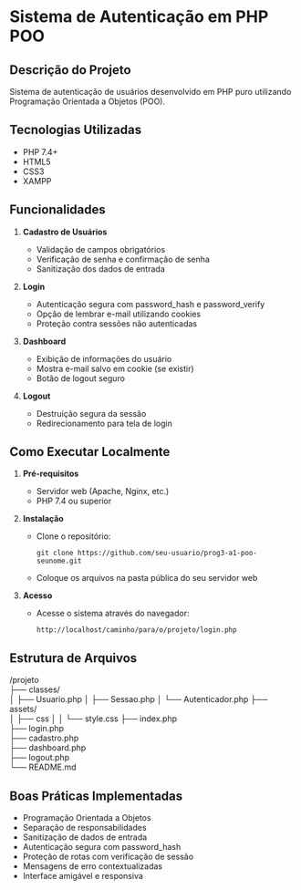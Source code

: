 # Sistema de Autenticação em PHP POO

## Descrição do Projeto

Sistema de autenticação de usuários desenvolvido em PHP puro utilizando Programação Orientada a Objetos (POO). 

## Tecnologias Utilizadas

- PHP 7.4+
- HTML5
- CSS3
- XAMPP

## Funcionalidades

1. **Cadastro de Usuários**
   - Validação de campos obrigatórios
   - Verificação de senha e confirmação de senha
   - Sanitização dos dados de entrada

2. **Login**
   - Autenticação segura com password_hash e password_verify
   - Opção de lembrar e-mail utilizando cookies
   - Proteção contra sessões não autenticadas

3. **Dashboard**
   - Exibição de informações do usuário
   - Mostra e-mail salvo em cookie (se existir)
   - Botão de logout seguro

4. **Logout**
   - Destruição segura da sessão
   - Redirecionamento para tela de login

## Como Executar Localmente

1. **Pré-requisitos**
   - Servidor web (Apache, Nginx, etc.)
   - PHP 7.4 ou superior

2. **Instalação**
   - Clone o repositório:
     ```
     git clone https://github.com/seu-usuario/prog3-a1-poo-seunome.git
     ```
   - Coloque os arquivos na pasta pública do seu servidor web

3. **Acesso**
   - Acesse o sistema através do navegador:
     ```
     http://localhost/caminho/para/o/projeto/login.php
     ```

## Estrutura de Arquivos
/projeto  
├── classes/  
│   ├── Usuario.php 
│   ├── Sessao.php 
│   └── Autenticador.php 
├── assets/  
│   ├── css 
│   │   └── style.css 
├── index.php  
├── login.php  
├── cadastro.php  
├── dashboard.php  
├── logout.php  
└── README.md 

## Boas Práticas Implementadas

- Programação Orientada a Objetos
- Separação de responsabilidades
- Sanitização de dados de entrada
- Autenticação segura com password_hash
- Proteção de rotas com verificação de sessão
- Mensagens de erro contextualizadas
- Interface amigável e responsiva
